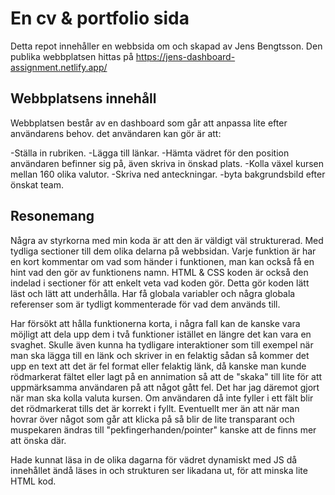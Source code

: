 # En cv & portfolio sida

Detta repot innehåller en webbsida om och skapad av Jens Bengtsson. Den publika webbplatsen hittas på https://jens-dashboard-assignment.netlify.app/

## Webbplatsens innehåll

Webbplatsen består av en dashboard som går att anpassa lite efter användarens behov. det användaren kan gör är att:

-Ställa in rubriken.
-Lägga till länkar.
-Hämta vädret för den position användaren befinner sig på, även skriva in önskad plats.
-Kolla växel kursen mellan 160 olika valutor.
-Skriva ned anteckningar.
-byta bakgrundsbild efter önskat team.

## Resonemang

Några av styrkorna med min koda är att den är väldigt väl strukturerad. Med tydliga sectioner till dem olika delarna på webbsidan. Varje funktion är har en kort kommentar om vad som händer i funktionen, man kan också få en hint vad den gör av funktionens namn. HTML & CSS koden är också den indelad i sectioner för att enkelt veta vad koden gör. Detta gör koden lätt läst och lätt att underhålla. Har få globala variabler och några globala referenser som är tydligt kommenterade för vad dem används till.

Har försökt att hålla funktionerna korta, i några fall kan de kanske vara möjligt att dela upp dem i två funktioner istället en längre det kan vara en svaghet. Skulle även kunna ha tydligare interaktioner som till exempel när man ska lägga till en länk och skriver in en felaktig sådan så kommer det upp en text att det är fel format eller felaktig länk, då kanske man kunde rödmarkerat fältet eller lagt på en annimation så att de "skaka" till lite för att uppmärksamma användaren på att något gått fel. Det har jag däremot gjort när man ska kolla valuta kursen. Om användaren då inte fyller i ett fält blir det rödmarkerat tills det är korrekt i fyllt. Eventuellt mer än att när man hovrar över något som går att klicka på så blir de lite transparant och muspekaren ändras till "pekfingerhanden/pointer" kanske att de finns mer att önska där.

Hade kunnat läsa in de olika dagarna för vädret dynamiskt med JS då innehållet ändå läses in och strukturen ser likadana ut, för att minska lite HTML kod.